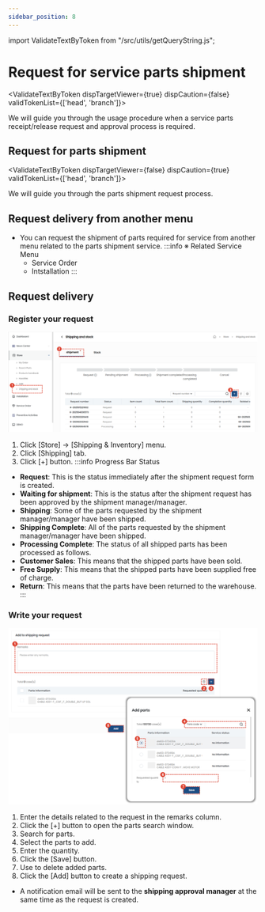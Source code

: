 ```yaml
---
sidebar_position: 8
---
```


import ValidateTextByToken from "/src/utils/getQueryString.js";


# Request for service parts shipment

<ValidateTextByToken dispTargetViewer={true} dispCaution={false} validTokenList={['head', 'branch']}>

We will guide you through the usage procedure when a service parts receipt/release request and approval process is required.

</ValidateTextByToken>

## Request for parts shipment

<ValidateTextByToken dispTargetViewer={false} dispCaution={true} validTokenList={['head', 'branch']}>

We will guide you through the parts shipment request process.



## Request delivery from another menu

- You can request the shipment of parts required for service from another menu related to the parts shipment service.
    :::info
    ※ Related Service Menu
    - Service Order
    - Intstallation
    :::



## Request delivery

### Register your request

![031](./img/031.png)

1. Click [Store] → [Shipping & Inventory] menu.
1. Click [Shipping] tab.
1. Click [+] button.
:::info Progress Bar Status
- **Request**: This is the status immediately after the shipment request form is created.
- **Waiting for shipment**: This is the status after the shipment request has been approved by the shipment manager/manager.
- **Shipping**: Some of the parts requested by the shipment manager/manager have been shipped.
- **Shipping Complete**: All of the parts requested by the shipment manager/manager have been shipped.
- **Processing Complete**: The status of all shipped parts has been processed as follows.
- **Customer Sales**: This means that the shipped parts have been sold.
- **Free Supply**: This means that the shipped parts have been supplied free of charge.
- **Return**: This means that the parts have been returned to the warehouse.
:::

### Write your request

![032](./img/032.png)

1. Enter the details related to the request in the remarks column.
1. Click the [+] button to open the parts search window.
1. Search for parts.
1. Select the parts to add.
1. Enter the quantity.
1. Click the [Save] button.
1. Use to delete added parts.
1. Click the [Add] button to create a shipping request.
- A notification email will be sent to the **shipping approval manager** at the same time as the request is created.

</ValidateTextByToken>